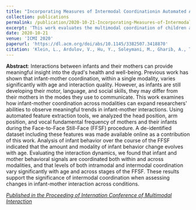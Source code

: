 ```yaml
---
title: "Incorporating Measures of Intermodal Coordinationin Automated Analysis of Infant-Mother Interaction"
collection: publications
permalink: /publication/2020-10-21-Incorporating-Measures-of-Intermodal-Coordination-in-Automated-Analysis-of-Infant-Mother-Interaction
excerpt: 'This work evaluates the multimodal coordination of children across the still face interaction across ages'
date: 2020-10-21
venue: 'ICMI 2020'
paperurl: 'https://dl.acm.org/doi/abs/10.1145/3382507.3418870'
citation: 'Klein, L., Ardulov, V., Hu, Y., Soleymani, M., Gharib, A., Thompson, B., ... & Matarić, M. J. (2020, October). Incorporating Measures of Intermodal Coordination in Automated Analysis of Infant-Mother Interaction. In Proceedings of the 2020 International Conference on Multimodal Interaction (pp. 287-295).'
---
```

**Abstract**: Interactions between infants and their mothers can provide meaningful insight into the dyad's health and well-being. Previous work has shown that infant-mother coordination, within a single modality, varies significantly with age and interaction quality. However, as infants are still developing their motor, language, and social skills, they may differ from their mothers in the modes they use to communicate. This work examines how infant-mother coordination across modalities can expand researchers' abilities to observe meaningful trends in infant-mother interactions. Using automated feature extraction tools, we analyzed the head position, arm position, and vocal fundamental frequency of mothers and their infants during the Face-to-Face Still-Face (FFSF) procedure. A de-identified dataset including these features was made available online as a contribution of this work. Analysis of infant behavior over the course of the FFSF indicated that the amount and modality of infant behavior change evolves with age. Evaluating the interaction dynamics, we found that infant and mother behavioral signals are coordinated both within and across modalities, and that levels of both intramodal and intermodal coordination vary significantly with age and across stages of the FFSF. These results support the significance of intermodal coordination when assessing changes in infant-mother interaction across conditions.

[<i>Published in the Proceeding of Internation Conference of Multimodal Interaction</i>](https://dl.acm.org/doi/abs/10.1145/3382507.3418870)
